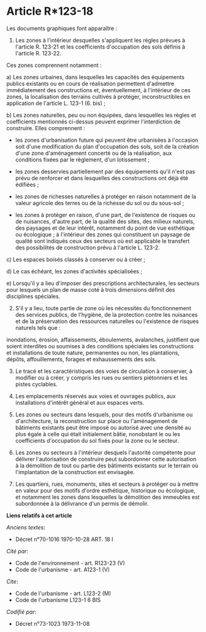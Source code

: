# Article R*123-18

Les documents graphiques font apparaître :

1. Les zones à l'intérieur desquelles s'appliquent les règles prévues à l'article R. 123-21 et les coefficients d'occupation
des sols définis à l'article R. 123-22.

Ces zones comprennent notamment :

a) Les zones urbaines, dans lesquelles les capacités des équipements publics existants ou en cours de réalisation permettent
d'admettre immédiatement des constructions et, éventuellement, à l'intérieur de ces zones, la localisation des terrains
cultivés à protéger, inconstructibles en application de l'article L. 123-1 (6. bis) ;

b) Les zones naturelles, peu ou non équipées, dans lesquelles les règles et coefficients mentionnés ci-dessus peuvent
exprimer l'interdiction de construire. Elles comprennent :

- les zones d'urbanisation future qui peuvent être urbanisées à l'occasion soit d'une modification du plan d'occupation des
sols, soit de la création d'une zone d'aménagement concerté ou de la réalisation, aux conditions fixées par le règlement,
d'un lotissement ;

- les zones desservies partiellement par des équipements qu'il n'est pas prévu de renforcer et dans lesquelles des
constructions ont déjà été édifiées ;

- les zones de richesses naturelles à protéger en raison notamment de la valeur agricole des terres ou de la richesse du sol
ou du sous-sol ;

- les zones à protéger en raison, d'une part, de l'existence de risques ou de nuisances, d'autre part, de la qualité des
sites, des milieux naturels, des paysages et de leur intérêt, notamment du point de vue esthétique ou écologique ; à
l'intérieur des zones qui constituent un paysage de qualité sont indiqués ceux des secteurs où est applicable le transfert
des possibilités de construction prévu à l'article L. 123-2.

c) Les espaces boisés classés à conserver ou à créer ;

d) Le cas échéant, les zones d'activités spécialisées ;

e) Lorsqu'il y a lieu d'imposer des prescriptions architecturales, les secteurs pour lesquels un plan de masse coté à trois
dimensions définit des disciplines spéciales.

2. S'il y a lieu, toute partie de zone où les nécessités du fonctionnement des services publics, de l'hygiène, de la
protection contre les nuisances et de la préservation des ressources naturelles ou l'existence de risques naturels tels que :

inondations, érosion, affaissements, éboulements, avalanches, justifient que soient interdites ou soumises à des conditions
spéciales les constructions et installations de toute nature, permanentes ou non, les plantations, dépôts, affouillements,
forages et exhaussements des sols.

3. Le tracé et les caractéristiques des voies de circulation à conserver, à modifier ou à créer, y compris les rues ou
sentiers piétonniers et les pistes cyclables.

4. Les emplacements réservés aux voies et ouvrages publics, aux installations d'intérêt général et aux espaces verts.

5. Les zones ou secteurs dans lesquels, pour des motifs d'urbanisme ou d'architecture, la reconstruction sur place ou
l'aménagement de bâtiments existants peut être imposé ou autorisé avec une densité au plus égale à celle qui était
initialement bâtie, nonobstant le ou les coefficients d'occupation du sol fixés pour la zone ou le secteur.

6. Les zones ou secteurs à l'intérieur desquels l'autorité compétente pour délivrer l'autorisation de construire peut
subordonner cette autorisation à la démolition de tout ou partie des bâtiments existants sur le terrain où l'implantation de
la construction est envisagée.

7. Les quartiers, rues, monuments, sites et secteurs à protéger ou à mettre en valeur pour des motifs d'ordre esthétique,
historique ou écologique, et notamment les zones dans lesquelles la démolition des immeubles est subordonnée à la délivrance
d'un permis de démolir.

**Liens relatifs à cet article**

_Anciens textes_:

  - Décret n°70-1016 1970-10-28 ART. 18 I

_Cité par_:

  - Code de l'environnement - art. R123-23 (V)
  - Code de l'urbanisme - art. A123-1 (V)

_Cite_:

  - Code de l'urbanisme - art. L123-2 (M)
  - Code de l'urbanisme L123-1 6 BIS

_Codifié par_:

  - Décret n°73-1023 1973-11-08
